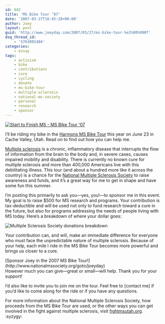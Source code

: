 ```yaml
---
id: 642
title: 'MS Bike Tour ’07'
date: '2007-03-27T16:45:28+00:00'
author: Joey
layout: post
guid: 'http://www.joeyday.com/2007/03/27/ms-bike-tour-%e2%80%9907'
dsq_thread_id:
    - '5763091484'
categories:
    - essay
tags:
    - activism
    - bike
    - contributions
    - cure
    - cycling
    - donate
    - ms-bike-tour
    - multiple-sclerosis
    - national-ms-society
    - personal
    - research
    - sponsor
---
```


[![Start to Finish MS - MS Bike Tour '07](/wp-content/uploads/2007/03/starttofinishms.gif)](http://main.nationalmssociety.org/site/PageServer?pagename=BIKE_UTU_homepage)

I’ll be riding my bike in the [Harmons MS Bike Tour](http://main.nationalmssociety.org/site/PageServer?pagename=BIKE_UTU_homepage) this year on June 23 in Cache Valley, Utah. Read on to find out how you can help me.

[Multiple sclerosis](http://en.wikipedia.org/wiki/Multiple_sclerosis) is a chronic, inflammatory disease that interrupts the flow of information from the brain to the body and, in severe cases, causes impaired mobility and disability. There is currently no known cure for multiple sclerosis and more than 400,000 Americans live with this debilitating illness. This tour (and about a hundred more like it across the country) is a chance for the [National Multiple Sclerosis Society](http://www.nationalmssociety.org/) to raise awareness and funds, and it’s a great way for me to get in shape and have some fun this summer.

I’m posting this primarily to ask you—yes, you!—to sponsor me in this event. My goal is to raise $500 for MS research and programs. Your contribution is tax-deductible and will be used not only to fund research toward a cure in the future, but also for programs addressing the needs of people living with MS today. Here’s a breakdown of where your dollar goes:

![Multiple Sclerosis Society donations breakdown](/wp-content/uploads/2007/03/ms-donations-breakdown1.jpg)

Your contribution can, and will, make an immediate difference for everyone who must face the unpredictable nature of multiple sclerosis. Because of your help, each mile I ride in the MS Bike Tour becomes more powerful and brings us closer to a cure.

<div class="donate">[Sponsor Joey in the 2007 MS Bike Tour!](http://www.nationalmssociety.org/goto/joeyday)

</div>However much you can give—great or small—will help. Thank you for your support!

I’d also like to invite you to join me on the tour. Feel free to \[contact me\] if you’d like to come along for the ride or if you have any questions.

For more information about the National Multiple Sclerosis Society, how proceeds from the MS Bike Tour are used, or the other ways you can get involved in the fight against multiple sclerosis, visit [fightmsutah.org](http://www.fightmsutah.org). :syzygy: